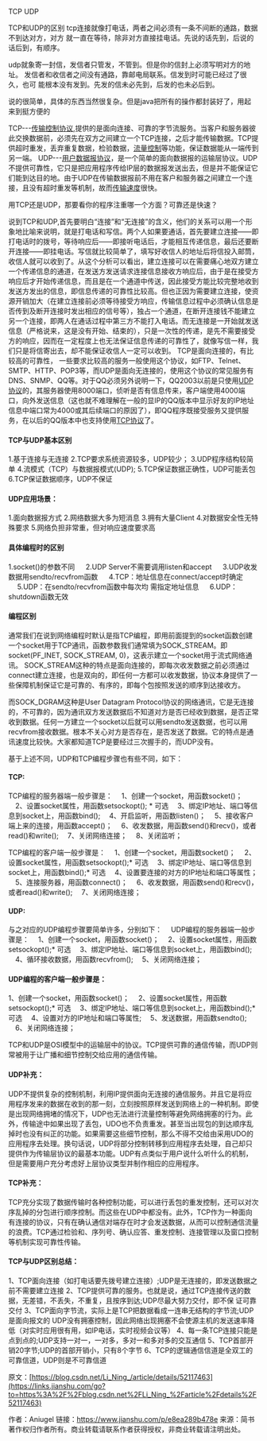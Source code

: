 TCP UDP

TCP和UDP的区别
 tcp连接就像打电话，两者之间必须有一条不间断的通路，数据不到达对方，对方
 就一直在等待，除非对方直接挂电话。先说的话先到，后说的话后到，有顺序。

udp就象寄一封信，发信者只管发，不管到。但是你的信封上必须写明对方的地址。
 发信者和收信者之间没有通路，靠邮电局联系。信发到时可能已经过了很久，也可
 能根本没有发到。先发的信未必先到，后发的也未必后到。

 说的很简单，具体的东西当然很复杂。但是java把所有的操作都封装好了，用起
 来到挺方便的

TCP---[传输控制协议](https://links.jianshu.com/go?to=https%3A%2F%2Fwww.baidu.com%2Fs%3Fwd%3D%E4%BC%A0%E8%BE%93%E6%8E%A7%E5%88%B6%E5%8D%8F%E8%AE%AE%26tn%3DSE_PcZhidaonwhc_ngpagmjz%26rsv_dl%3Dgh_pc_zhidao),提供的是面向连接、可靠的字节流服务。当客户和服务器彼此交换数据前，必须先在双方之间建立一个TCP连接，之后才能传输数据。TCP提供超时重发，丢弃重复数据，检验数据，[流量控制](https://links.jianshu.com/go?to=https%3A%2F%2Fwww.baidu.com%2Fs%3Fwd%3D%E6%B5%81%E9%87%8F%E6%8E%A7%E5%88%B6%26tn%3DSE_PcZhidaonwhc_ngpagmjz%26rsv_dl%3Dgh_pc_zhidao)等功能，保证数据能从一端传到另一端。
 UDP---[用户数据报协议](https://links.jianshu.com/go?to=https%3A%2F%2Fwww.baidu.com%2Fs%3Fwd%3D%E7%94%A8%E6%88%B7%E6%95%B0%E6%8D%AE%E6%8A%A5%E5%8D%8F%E8%AE%AE%26tn%3DSE_PcZhidaonwhc_ngpagmjz%26rsv_dl%3Dgh_pc_zhidao)，是一个简单的面向数据报的运输层协议。UDP不提供可靠性，它只是把应用程序传给IP层的数据报发送出去，但是并不能保证它们能到达目的地。由于UDP在传输数据报前不用在客户和服务器之间建立一个连接，且没有超时重发等机制，故而[传输速度](https://links.jianshu.com/go?to=https%3A%2F%2Fwww.baidu.com%2Fs%3Fwd%3D%E4%BC%A0%E8%BE%93%E9%80%9F%E5%BA%A6%26tn%3DSE_PcZhidaonwhc_ngpagmjz%26rsv_dl%3Dgh_pc_zhidao)很快。

用TCP还是UDP，那要看你的程序注重哪一个方面？可靠还是快速？

说到TCP和UDP,首先要明白“连接”和“无连接”的含义，他们的关系可以用一个形象地比喻来说明，就是打电话和写信。两个人如果要通话，首先要建立连接——即打电话时的拨号，等待响应后——即接听电话后，才能相互传递信息，最后还要断开连接——即挂电话。写信就比较简单了，填写好收信人的地址后将信投入邮筒，收信人就可以收到了。从这个分析可以看出，建立连接可以在需要痛心地双方建立一个传递信息的通道，在发送方发送请求连接信息接收方响应后，由于是在接受方响应后才开始传递信息，而且是在一个通道中传送，因此接受方能比较完整地收到发送方发出的信息，即信息传递的可靠性比较高。但也正因为需要建立连接，使资源开销加大（在建立连接前必须等待接受方响应，传输信息过程中必须确认信息是否传到及断开连接时发出相应的信号等），独占一个通道，在断开连接钱不能建立另一个连接，即两人在通话过程中第三方不能打入电话。而无连接是一开始就发送信息（严格说来，这是没有开始、结束的），只是一次性的传递，是先不需要接受方的响应，因而在一定程度上也无法保证信息传递的可靠性了，就像写信一样，我们只是将信寄出去，却不能保证收信人一定可以收到。
 TCP是面向连接的，有比较高的可靠性，
 一些要求比较高的服务一般使用这个协议，如FTP、Telnet、SMTP、HTTP、POP3等，而UDP是面向无连接的，使用这个协议的常见服务有DNS、SNMP、QQ等。对于QQ必须另外说明一下，QQ2003以前是只使用[UDP协议](https://links.jianshu.com/go?to=https%3A%2F%2Fwww.baidu.com%2Fs%3Fwd%3DUDP%E5%8D%8F%E8%AE%AE%26tn%3DSE_PcZhidaonwhc_ngpagmjz%26rsv_dl%3Dgh_pc_zhidao)的，其服务器使用8000端口，侦听是否有信息传来，客户端使用4000端口，向外发送信息（这也就不难理解在一般的显IP的QQ版本中显示好友的IP地址信息中端口常为4000或其后续端口的原因了），即QQ程序既接受服务又提供服务，在以后的QQ版本中也支持使用[TCP协议](https://links.jianshu.com/go?to=https%3A%2F%2Fwww.baidu.com%2Fs%3Fwd%3DTCP%E5%8D%8F%E8%AE%AE%26tn%3DSE_PcZhidaonwhc_ngpagmjz%26rsv_dl%3Dgh_pc_zhidao)了。

#### TCP与UDP基本区别

1.基于连接与无连接
 2.TCP要求系统资源较多，UDP较少；
 3.UDP程序结构较简单
 4.流模式（TCP）与数据报模式(UDP);
 5.TCP保证数据正确性，UDP可能丢包
 6.TCP保证数据顺序，UDP不保证

#### UDP应用场景：

1.面向数据报方式
 2.网络数据大多为短消息
 3.拥有大量Client
 4.对数据安全性无特殊要求
 5.网络负担非常重，但对响应速度要求高

#### 具体编程时的区别

1.socket()的参数不同
 　 2.UDP Server不需要调用listen和accept
 　 3.UDP收发数据用sendto/recvfrom函数
 　 4.TCP：地址信息在connect/accept时确定
 　 5.UDP：在sendto/recvfrom函数中每次均 需指定地址信息
 　 6.UDP：shutdown函数无效

#### 编程区别

通常我们在说到网络编程时默认是指TCP编程，即用前面提到的socket函数创建一个socket用于TCP通讯，函数参数我们通常填为SOCK_STREAM。即socket(PF_INET, SOCK_STREAM, 0)，这表示建立一个socket用于流式网络通讯。
   SOCK_STREAM这种的特点是面向连接的，即每次收发数据之前必须通过connect建立连接，也是双向的，即任何一方都可以收发数据，协议本身提供了一些保障机制保证它是可靠的、有序的，即每个包按照发送的顺序到达接收方。

而SOCK_DGRAM这种是User Datagram Protocol协议的网络通讯，它是无连接的，不可靠的，因为通讯双方发送数据后不知道对方是否已经收到数据，是否正常收到数据。任何一方建立一个socket以后就可以用sendto发送数据，也可以用recvfrom接收数据。根本不关心对方是否存在，是否发送了数据。它的特点是通讯速度比较快。大家都知道TCP是要经过三次握手的，而UDP没有。

基于上述不同，UDP和TCP编程步骤也有些不同，如下：

#### TCP:

TCP编程的服务器端一般步骤是：
 　1、创建一个socket，用函数socket()；
 　2、设置socket属性，用函数setsockopt(); * 可选
 　3、绑定IP地址、端口等信息到socket上，用函数bind();
 　4、开启监听，用函数listen()；
 　5、接收客户端上来的连接，用函数accept()；
 　6、收发数据，用函数send()和recv()，或者read()和write();
 　7、关闭网络连接；
 　8、关闭监听；

TCP编程的客户端一般步骤是：
 　1、创建一个socket，用函数socket()；
 　2、设置socket属性，用函数setsockopt();* 可选
 　3、绑定IP地址、端口等信息到socket上，用函数bind();* 可选
 　4、设置要连接的对方的IP地址和端口等属性；
 　5、连接服务器，用函数connect()；
 　6、收发数据，用函数send()和recv()，或者read()和write();
 　7、关闭网络连接；

#### UDP:

与之对应的UDP编程步骤要简单许多，分别如下：
 　UDP编程的服务器端一般步骤是：
 　1、创建一个socket，用函数socket()；
 　2、设置socket属性，用函数setsockopt();* 可选
 　3、绑定IP地址、端口等信息到socket上，用函数bind();
 　4、循环接收数据，用函数recvfrom();
 　5、关闭网络连接；

#### UDP编程的客户端一般步骤是：

1、创建一个socket，用函数socket()；
 　2、设置socket属性，用函数setsockopt();* 可选
 　3、绑定IP地址、端口等信息到socket上，用函数bind();* 可选
 　4、设置对方的IP地址和端口等属性;
 　5、发送数据，用函数sendto();
 　6、关闭网络连接；

TCP和UDP是OSI模型中的运输层中的协议。TCP提供可靠的通信传输，而UDP则常被用于让广播和细节控制交给应用的通信传输。

#### UDP补充：

UDP不提供复杂的控制机制，利用IP提供面向无连接的通信服务。并且它是将应用程序发来的数据在收到的那一刻，立刻按照原样发送到网络上的一种机制。即使是出现网络拥堵的情况下，UDP也无法进行流量控制等避免网络拥塞的行为。此外，传输途中如果出现了丢包，UDO也不负责重发。甚至当出现包的到达顺序乱掉时也没有纠正的功能。如果需要这些细节控制，那么不得不交给由采用UDO的应用程序去处理。换句话说，UDP将部分控制转移到应用程序去处理，自己却只提供作为传输层协议的最基本功能。UDP有点类似于用户说什么听什么的机制，但是需要用户充分考虑好上层协议类型并制作相应的应用程序。

#### TCP补充：

TCP充分实现了数据传输时各种控制功能，可以进行丢包的重发控制，还可以对次序乱掉的分包进行顺序控制。而这些在UDP中都没有。此外，TCP作为一种面向有连接的协议，只有在确认通信对端存在时才会发送数据，从而可以控制通信流量的浪费。TCP通过检验和、序列号、确认应答、重发控制、连接管理以及窗口控制等机制实现可靠性传输。

#### TCP与UDP区别总结：

1、TCP面向连接（如打电话要先拨号建立连接）;UDP是无连接的，即发送数据之前不需要建立连接
 2、TCP提供可靠的服务。也就是说，通过TCP连接传送的数据，无差错，不丢失，不重复，且按序到达;UDP尽最大努力交付，即不保   证可靠交付
 3、TCP面向字节流，实际上是TCP把数据看成一连串无结构的字节流;UDP是面向报文的
 UDP没有拥塞控制，因此网络出现拥塞不会使源主机的发送速率降低（对实时应用很有用，如IP电话，实时视频会议等）
 4、每一条TCP连接只能是点到点的;UDP支持一对一，一对多，多对一和多对多的交互通信
 5、TCP首部开销20字节;UDP的首部开销小，只有8个字节
 6、TCP的逻辑通信信道是全双工的可靠信道，UDP则是不可靠信道

原文：[https://blog.csdn.net/Li_Ning_/article/details/52117463](https://links.jianshu.com/go?to=https%3A%2F%2Fblog.csdn.net%2FLi_Ning_%2Farticle%2Fdetails%2F52117463)



作者：Aniugel
链接：https://www.jianshu.com/p/e8ea289b478e
来源：简书
著作权归作者所有。商业转载请联系作者获得授权，非商业转载请注明出处。